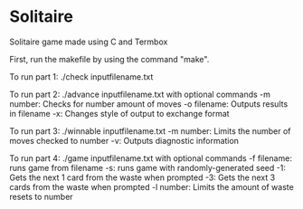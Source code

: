 # Solitaire
Solitaire game made using C and Termbox

First, run the makefile by using the command "make".

To run part 1:
./check inputfilename.txt

To run part 2:
./advance inputfilename.txt
with optional commands
-m number: Checks for number amount of moves
-o filename: Outputs results in filename
-x: Changes style of output to exchange format

To run part 3: 
./winnable inputfilename.txt
-m number: Limits the number of moves checked to number
-v: Outputs diagnostic information

To run part 4:
./game inputfilename.txt
with optional commands
-f filename: runs game from filename
-s: runs game with randomly-generated seed
-1: Gets the next 1 card from the waste when prompted
-3: Gets the next 3 cards from the waste when prompted
-l number: Limits the amount of waste resets to number
